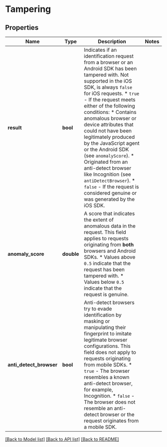 # Tampering

## Properties
Name | Type | Description | Notes
------------ | ------------- | ------------- | -------------
**result** | **bool** | Indicates if an identification request from a browser or an Android SDK has been tampered with. Not supported in the iOS SDK, is always `false` for iOS requests.   * `true` - If the request meets either of the following conditions:     * Contains anomalous browser or device attributes that could not have been legitimately produced by the JavaScript agent or the Android SDK (see `anomalyScore`).     * Originated from an anti-detect browser like Incognition (see `antiDetectBrowser`).   * `false` - If the request is considered genuine or was generated by the iOS SDK. | 
**anomaly_score** | **double** | A score that indicates the extent of anomalous data in the request. This field applies to requests originating from **both** browsers and Android SDKs.    * Values above `0.5` indicate that the request has been tampered with.   * Values below `0.5` indicate that the request is genuine. | 
**anti_detect_browser** | **bool** | Anti-detect browsers try to evade identification by masking or manipulating their fingerprint to imitate legitimate browser configurations. This field does not apply to requests originating from mobile SDKs.   * `true` - The browser resembles a known anti-detect browser, for example, Incognition.   * `false` - The browser does not resemble an anti-detect browser or the request originates from a mobile SDK. | 

[[Back to Model list]](../../README.md#documentation-for-models) [[Back to API list]](../../README.md#documentation-for-api-endpoints) [[Back to README]](../../README.md)

